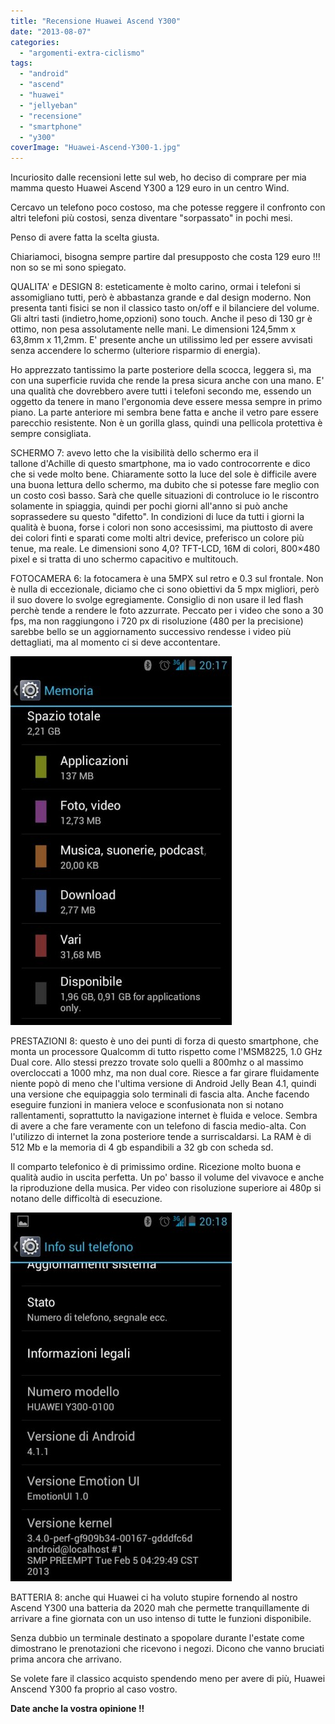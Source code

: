 ```yaml
---
title: "Recensione Huawei Ascend Y300"
date: "2013-08-07"
categories: 
  - "argomenti-extra-ciclismo"
tags: 
  - "android"
  - "ascend"
  - "huawei"
  - "jellyeban"
  - "recensione"
  - "smartphone"
  - "y300"
coverImage: "Huawei-Ascend-Y300-1.jpg"
---
```


Incuriosito dalle recensioni lette sul web, ho deciso di comprare per mia mamma questo Huawei Ascend Y300 a 129 euro in un centro Wind.

Cercavo un telefono poco costoso, ma che potesse reggere il confronto con altri telefoni più costosi, senza diventare "sorpassato" in pochi mesi.

Penso di avere fatta la scelta giusta.

Chiariamoci, bisogna sempre partire dal presupposto che costa 129 euro !!! non so se mi sono spiegato.

QUALITA' e DESIGN 8: esteticamente è molto carino, ormai i telefoni si assomigliano tutti, però è abbastanza grande e dal design moderno. Non presenta tanti fisici se non il classico tasto on/off e il bilanciere del volume. Gli altri tasti (indietro,home,opzioni) sono touch. Anche il peso di 130 gr è ottimo, non pesa assolutamente nelle mani. Le dimensioni 124,5mm x 63,8mm x 11,2mm. E' presente anche un utilissimo led per essere avvisati senza accendere lo schermo (ulteriore risparmio di energia).

Ho apprezzato tantissimo la parte posteriore della scocca, leggera sì, ma con una superficie ruvida che rende la presa sicura anche con una mano. E' una qualità che dovrebbero avere tutti i telefoni secondo me, essendo un oggetto da tenere in mano l'ergonomia deve essere messa sempre in primo piano. La parte anteriore mi sembra bene fatta e anche il vetro pare essere parecchio resistente. Non è un gorilla glass, quindi una pellicola protettiva è sempre consigliata.

SCHERMO 7: avevo letto che la visibilità dello schermo era il tallone d'Achille di questo smartphone, ma io vado controcorrente e dico che si vede molto bene. Chiaramente sotto la luce del sole è difficile avere una buona lettura dello schermo, ma dubito che si potesse fare meglio con un costo così basso. Sarà che quelle situazioni di controluce io le riscontro solamente in spiaggia, quindi per pochi giorni all'anno si può anche soprassedere su questo "difetto". In condizioni di luce da tutti i giorni la qualità è buona, forse i colori non sono accesissimi, ma piuttosto di avere dei colori finti e sparati come molti altri device, preferisco un colore più tenue, ma reale. Le dimensioni sono 4,0? TFT-LCD, 16M di colori, 800×480 pixel e si tratta di uno schermo capacitivo e multitouch.

FOTOCAMERA 6: la fotocamera è una 5MPX sul retro e 0.3 sul frontale. Non è nulla di eccezionale, diciamo che ci sono obiettivi da 5 mpx migliori, però il suo dovere lo svolge egregiamente. Consiglio di non usare il led flash perchè tende a rendere le foto azzurrate. Peccato per i video che sono a 30 fps, ma non raggiungono i 720 px di risoluzione (480 per la precisione) sarebbe bello se un aggiornamento successivo rendesse i video più dettagliati, ma al momento ci si deve accontentare.

[![Huawei Ascend Y300](images/ascend2-354x590.jpg)](http://alexdelli.it/wp-content/uploads/2013/08/ascend2.jpg)

PRESTAZIONI 8: questo è uno dei punti di forza di questo smartphone, che monta un processore Qualcomm di tutto rispetto come l'MSM8225, 1.0 GHz Dual core. Allo stessi prezzo trovate solo quelli a 800mhz o al massimo overcloccati a 1000 mhz, ma non dual core. Riesce a far girare fluidamente niente popò di meno che l'ultima versione di Android Jelly Bean 4.1, quindi una versione che equipaggia solo terminali di fascia alta. Anche facendo eseguire funzioni in maniera veloce e sconfusionata non si notano rallentamenti, soprattutto la navigazione internet è fluida e veloce. Sembra di avere a che fare veramente con un telefono di fascia medio-alta. Con l'utilizzo di internet la zona posteriore tende a surriscaldarsi. La RAM è di 512 Mb e la memoria di 4 gb espandibili a 32 gb con scheda sd.

Il comparto telefonico è di primissimo ordine. Ricezione molto buona e qualità audio in uscita perfetta. Un po' basso il volume del vivavoce e anche la riproduzione della musica. Per video con risoluzione superiore ai 480p si notano delle difficoltà di esecuzione.

[![Huawei Ascend Y300](images/ascend1-354x590.jpg)](http://alexdelli.it/wp-content/uploads/2013/08/ascend1.jpg)

BATTERIA 8: anche qui Huawei ci ha voluto stupire fornendo al nostro Ascend Y300 una batteria da 2020 mah che permette tranquillamente di arrivare a fine giornata con un uso intenso di tutte le funzioni disponibile.

Senza dubbio un terminale destinato a spopolare durante l'estate come dimostrano le prenotazioni che ricevono i negozi. Dicono che vanno bruciati prima ancora che arrivano.

Se volete fare il classico acquisto spendendo meno per avere di più, Huawei Anscend Y300 fa proprio al caso vostro.

**Date anche la vostra opinione !!**

